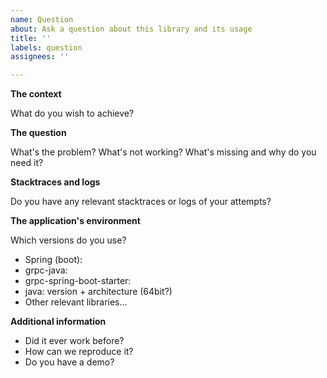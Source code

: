 ```yaml
---
name: Question
about: Ask a question about this library and its usage
title: ''
labels: question
assignees: ''

---
```


**The context**

What do you wish to achieve?

**The question**

What's the problem? What's not working? What's missing and why do you need it?

**Stacktraces and logs**

Do you have any relevant stacktraces or logs of your attempts?

**The application's environment**

Which versions do you use?
* Spring (boot):
* grpc-java:
* grpc-spring-boot-starter:
* java: version + architecture (64bit?)
* Other relevant libraries...

**Additional information**

* Did it ever work before?
* How can we reproduce it?
* Do you have a demo?
